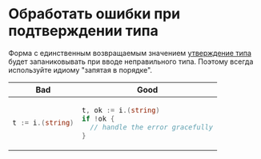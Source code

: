 # Обработать ошибки при подтверждении типа

Форма с единственным возвращаемым значением [утверждение типа] будет запаниковывать при вводе неправильного
типа. Поэтому всегда используйте идиому "запятая в порядке".

[утверждение типа]: https://go.dev/ref/spec#Type_assertions

<table>
<thead><tr><th>Bad</th><th>Good</th></tr></thead>
<tbody>
<tr><td>

```go
t := i.(string)
```

</td><td>

```go
t, ok := i.(string)
if !ok {
  // handle the error gracefully
}
```

</td></tr>
</tbody></table>

<!-- TODO: There are a few situations where the single assignment form is
fine. -->
